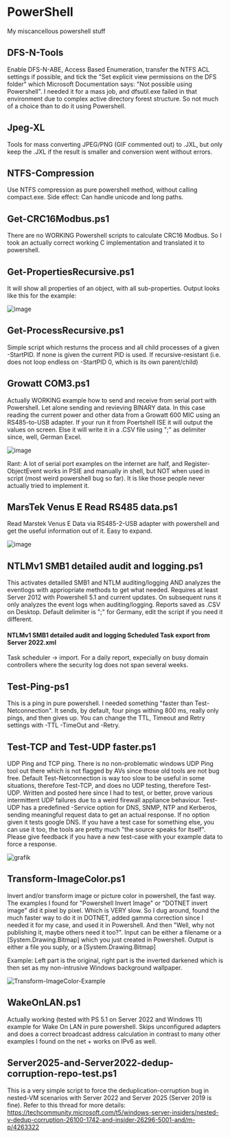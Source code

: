 # PowerShell
My miscancellous powershell stuff

## DFS-N-Tools
Enable DFS-N-ABE, Access Based Enumeration, transfer the NTFS ACL settings if possible, and tick the "Set explicit view permissions on the DFS folder" which Microsoft Documentation says: "Not possible using Powershell". I needed it for a mass job, and dfsutil.exe failed in that environment due to complex active directory forest structure. So not much of a choice than to do it using Powershell.

## Jpeg-XL
Tools for mass converting JPEG/PNG (GIF commented out) to .JXL, but only keep the .JXL if the result is smaller and conversion went without errors.

## NTFS-Compression
Use NTFS compression as pure powershell method, without calling compact.exe. Side effect: Can handle unicode and long paths.

## Get-CRC16Modbus.ps1
There are no WORKING Powershell scripts to calculate CRC16 Modbus. So I took an actually correct working C implementation and translated it to powershell.

## Get-PropertiesRecursive.ps1
It will show all properties of an object, with all sub-properties. Output looks like this for the example:

![image](https://github.com/Joachim-Otahal/PowerShell/assets/10100281/5af65eca-224f-48f3-9788-db54277a57b7)

## Get-ProcessRecursive.ps1
Simple script which resturns the process and all child processes of a given -StartPID. If none is given the current PID is used. If recursive-resistant (i.e. does not loop endless on -StartPID 0, which is its own parent/child)

## Growatt COM3.ps1 ##
Actually WORKING example how to send and receive from serial port with Powershell. Let alone sending and revieving BINARY data. In this case reading the current power and other data from a Growatt 600 MIC using an RS485-to-USB adapter. If your run it from Poertshell ISE it will output the values on screen. Else it will write it in a .CSV file using ";" as delimiter since, well, German Excel.

![image](https://github.com/user-attachments/assets/a0a24d22-c8f6-48e1-b3d1-57cd1cbfb716)

Rant: A lot of serial port examples on the internet are half, and Register-ObjectEvent works in PSIE and manually in shell, but NOT when used in script (most weird powershell bug so far). It is like those people never actually tried to implement it.

## MarsTek Venus E Read RS485 data.ps1 ##
Read Marstek Venus E Data via RS485-2-USB adapter with powershell and get the useful information out of it. Easy to expand.

![image](https://github.com/user-attachments/assets/8d3a05b0-0cf3-4c04-8dc3-60045a0c4c14)

## NTLMv1 SMB1 detailed audit and logging.ps1
This activates detailled SMB1 and NTLM auditing/logging AND analyzes the eventlogs with appriopriate methods to get what needed. Requires at least Server 2012 with Powershell 5.1 and current updates.
On subsequent runs it only analyzes the event logs when auditing/logging. Reports saved as .CSV on Desktop. Default delimiter is ";" for Germany, edit the script if you need it different.
#### NTLMv1 SMB1 detailed audit and logging Scheduled Task export from Server 2022.xml
Task scheduler -> import. For a daily report, expecially on busy domain controllers where the security log does not span several weeks.

## Test-Ping-ps1
This is a ping in pure powershell. I needed something "faster than Test-Netconnection". It sends, by default, four pings withing 800 ms, really only pings, and then gives up. You can change the TTL, Timeout and Retry settings with -TTL -TimeOut and -Retry.

## Test-TCP and Test-UDP faster.ps1
UDP Ping and TCP ping. There is no non-problematic windows UDP Ping tool out there which is not flagged by AVs since those old tools are not bug free. Default Test-Netconnection is way too slow to be useful in some situations, therefore Test-TCP, and does no UDP testing, therefore Test-UDP.
Written and posted here since I had to test, or better, prove various intermittent UDP failures due to a weird firewall appliance behaviour.
Test-UDP has a predefined -Service option for DNS, SNMP, NTP and Kerberos, sending meaningful request data to get an actual response. If no option given it tests google DNS. If you have a test case for something else, you can use it too, the tools are pretty much "the source speaks for itself". Please give feedback if you have a new test-case with your example data to force a response.

![grafik](https://github.com/user-attachments/assets/996d8103-7595-4a1e-9d5b-cc66a0cc0fdf)

## Transform-ImageColor.ps1
Invert and/or transform image or picture color in powershell, the fast way. The examples I found for "Powershell Invert Image" or "DOTNET invert image" did it pixel by pixel. Which is VERY slow.
So I dug around, found the much faster way to do it in DOTNET, added gamma correction since I needed it for my case, and used it in Powershell. And then "Well, why not publishing it, maybe others need it too?".
Input can be either a filename or a [System.Drawing.Bitmap] which you just created in Powershell. Output is either a file you suply, or a [System.Drawing.Bitmap]

Example: Left part is the original, right part is the inverted darkened which is then set as my non-intrusive Windows background wallpaper.

![Transform-ImageColor-Example](https://github.com/user-attachments/assets/19e6842c-4b5f-49d6-965b-9caaad9b9f0a)

## WakeOnLAN.ps1
Actually working (tested with PS 5.1 on Server 2022 and Windows 11) example for Wake On LAN in pure powershell. Skips unconfigured adapters and does a correct broadcast address calculation in contrast to many other examples I found on the net + works on IPv6 as well.

## Server2025-and-Server2022-dedup-corruption-repo-test.ps1
This is a very simple script to force the deduplication-corruption bug in nested-VM scenarios with Server 2022 and Server 2025 (Server 2019 is fine).
Refer to this thread for more details: https://techcommunity.microsoft.com/t5/windows-server-insiders/nested-v-dedup-corruption-26100-1742-and-insider-26296-5001-and/m-p/4263322
